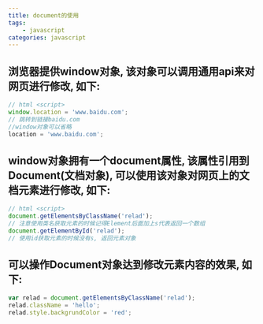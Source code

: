 ```yaml
---
title: document的使用
tags: 
    - javascript
categories: javascript
---
```

## 浏览器提供window对象, 该对象可以调用通用api来对网页进行修改, 如下:
<!-- more -->

```javascript
// html <script>
window.location = 'www.baidu.com';
// 跳转到链接baidu.com
//window对象可以省略
location = 'www.baidu.com';
```

## window对象拥有一个document属性, 该属性引用到Document(文档对象), 可以使用该对象对网页上的文档元素进行修改, 如下:
```javascript
// html <script>
document.getElementsByClassName('relad');
// 注意使用类名获取元素的时候记得Element后面加上s代表返回一个数组
document.getElementById('relad');
// 使用id获取元素的时候没有s, 返回元素对象
```

## 可以操作Document对象达到修改元素内容的效果, 如下:
```javascript
var relad = document.getElementsByClassName('relad');
relad.className = 'hello';
relad.style.backgrundColor = 'red';
```

